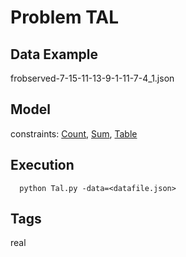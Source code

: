 # Problem TAL

## Data Example
  frobserved-7-15-11-13-9-1-11-7-4_1.json

## Model
  constraints: [Count](http://pycsp.org/documentation/constraints/Count), [Sum](http://pycsp.org/documentation/constraints/Sum), [Table](http://pycsp.org/documentation/constraints/Table)

## Execution
```
  python Tal.py -data=<datafile.json>
```

## Tags
  real
